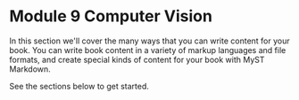 # Module 9 Computer Vision

In this section we'll cover the many ways that you can write content for your book.
You can write book content in a variety of markup languages and file formats, and create special kinds of content for your book with MyST Markdown.

See the sections below to get started.

```{tableofcontents}
```